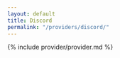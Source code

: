 ```yaml
---
layout: default
title: Discord
permalink: "/providers/discord/"
---
```


{% include provider/provider.md %}
